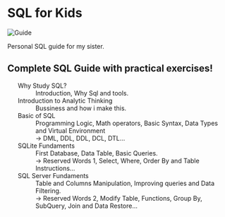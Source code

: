 <h1>SQL for Kids</h1>

![Guide](https://user-images.githubusercontent.com/75986085/129271271-b17c53c0-61fe-43ed-b057-877e281af4d7.png)

<p>Personal SQL guide for my sister.</p>


<h2>Complete SQL Guide with practical exercises!</h2>

<ul>
  <dl>
    <dt>Why Study SQL?</dt>
      <dd>Introduction, Why Sql and tools.</dd>
    <dt>Introduction to Analytic Thinking</dt>
      <dd>Bussiness and how i make this.</dd>
    <dt>Basic of SQL</dt>
      <dd>Programming Logic, Math operators, Basic Syntax, Data Types and Virtual Environment</dd>
      <dd> -> DML, DDL, DDL, DCL, DTL...</dd>
    <dt>SQLite Fundaments</dt>
      <dd>First Database, Data Table, Basic Queries.</dd>
      <dd> -> Reserved Words 1, Select, Where, Order By and Table Instructions...</dd>
    <dt>SQL Server Fundaments</dt>
      <dd>Table and Columns Manipulation, Improving queries and Data Filtering.</dd>
      <dd> -> Reserved Words 2, Modify Table, Functions, Group By, SubQuery, Join and Data Restore...</dd>
  </dl>
</ul>
